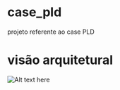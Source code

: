 # case_pld
projeto referente ao case PLD

# visão arquitetural
![Alt text here](images/arquitetura.svg)